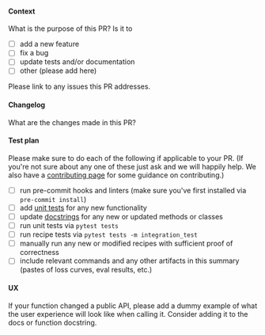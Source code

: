 #### Context
What is the purpose of this PR? Is it to
- [ ] add a new feature
- [ ] fix a bug
- [ ] update tests and/or documentation
- [ ] other (please add here)

Please link to any issues this PR addresses.

#### Changelog
What are the changes made in this PR?

#### Test plan
Please make sure to do each of the following if applicable to your PR. (If you're not sure about any one of these just ask and we will happily help. We also have a [contributing page](../CONTRIBUTING.md) for some guidance on contributing.)

- [ ] run pre-commit hooks and linters (make sure you've first installed via `pre-commit install`)
- [ ] add [unit tests](../tests/torchtune) for any new functionality
- [ ] update [docstrings](../docs/source) for any new or updated methods or classes
- [ ] run unit tests via `pytest tests`
- [ ] run recipe tests via `pytest tests -m integration_test`
- [ ] manually run any new or modified recipes with sufficient proof of correctness
- [ ] include relevant commands and any other artifacts in this summary (pastes of loss curves, eval results, etc.)

#### UX
If your function changed a public API, please add a dummy example of what the user experience will look like when calling it. Consider adding it to the docs or function docstring.
